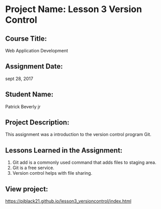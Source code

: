 # Project Name:  Lesson 3 Version Control


## Course Title:
Web Application Development

## Assignment Date:  
sept 28, 2017

## Student Name:  
Patrick Beverly jr 

## Project Description:
This assignment was a introduction to the version control program Git.

## Lessons Learned in the Assignment:
1. Git add is a commonly used command that adds files to staging area.
2. Git is a free service.
3. Version control helps with file sharing.

## View project:
https://pjblack21.github.io/lesson3_versioncontrol/index.html